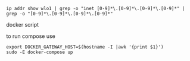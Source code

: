 `ip addr show wlo1 | grep -o "inet [0-9]*\.[0-9]*\.[0-9]*\.[0-9]*" | grep -o "[0-9]*\.[0-9]*\.[0-9]*\.[0-9]*"`

docker script

to run compose use

```
export DOCKER_GATEWAY_HOST=$(hostname -I |awk '{print $1}')
sudo -E docker-compose up
```
